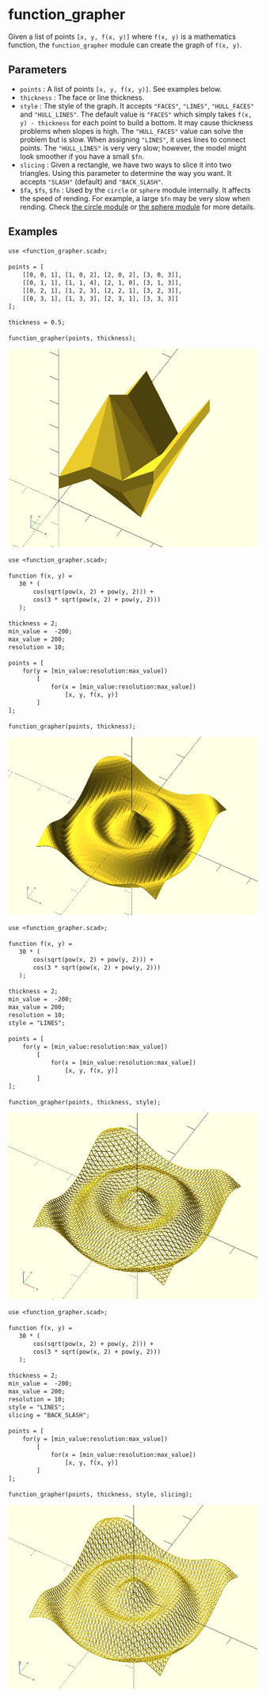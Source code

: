 # function_grapher

Given a list of points `[x, y, f(x, y)]` where `f(x, y)` is a mathematics function, the `function_grapher` module can create the graph of `f(x, y)`.

## Parameters

- `points` : A list of points `[x, y, f(x, y)]`. See examples below.
- `thickness` : The face or line thickness.
- `style` : The style of the graph. It accepts `"FACES"`, `"LINES"`, `"HULL_FACES"` and `"HULL_LINES"`. The default value is `"FACES"` which simply takes `f(x, y) - thickness` for each point to build a bottom. It may cause thickness problems when slopes is high. The `"HULL_FACES"` value can solve the problem but is slow. When assigning `"LINES"`, it uses lines to connect points. The `"HULL_LINES"` is very very slow; however, the model might look smoother if you have a small `$fn`.
- `slicing` : Given a rectangle, we have two ways to slice it into two triangles. Using this parameter to determine the way you want. It accepts `"SLASH"` (default) and `"BACK_SLASH"`.
- `$fa`, `$fs`, `$fn` : Used by the `circle` or `sphere` module internally. It affects the speed of rending. For example, a large `$fn` may be very slow when rending. Check [the circle module](https://en.wikibooks.org/wiki/OpenSCAD_User_Manual/Using_the_2D_Subsystem#circle) or [the sphere module](https://en.wikibooks.org/wiki/OpenSCAD_User_Manual/Primitive_Solids#sphere) for more details. 

## Examples

	use <function_grapher.scad>;
	
	points = [
	    [[0, 0, 1], [1, 0, 2], [2, 0, 2], [3, 0, 3]],
	    [[0, 1, 1], [1, 1, 4], [2, 1, 0], [3, 1, 3]],
	    [[0, 2, 1], [1, 2, 3], [2, 2, 1], [3, 2, 3]],
	    [[0, 3, 1], [1, 3, 3], [2, 3, 1], [3, 3, 3]]
	];
	
	thickness = 0.5;
	
	function_grapher(points, thickness);

![function_grapher](images/lib2x-function_grapher-1.JPG)

	use <function_grapher.scad>;
	
	function f(x, y) = 
	   30 * (
	       cos(sqrt(pow(x, 2) + pow(y, 2))) + 
	       cos(3 * sqrt(pow(x, 2) + pow(y, 2)))
	   );
	
	thickness = 2;
	min_value =  -200;
	max_value = 200;
	resolution = 10;
	
	points = [
	    for(y = [min_value:resolution:max_value])
	        [
	            for(x = [min_value:resolution:max_value]) 
	                [x, y, f(x, y)]
	        ]
	];
	
	function_grapher(points, thickness);

![function_grapher](images/lib2x-function_grapher-2.JPG)

	use <function_grapher.scad>;

	function f(x, y) = 
	   30 * (
	       cos(sqrt(pow(x, 2) + pow(y, 2))) + 
	       cos(3 * sqrt(pow(x, 2) + pow(y, 2)))
	   );
	
	thickness = 2;
	min_value =  -200;
	max_value = 200;
	resolution = 10;
	style = "LINES"; 
	
	points = [
	    for(y = [min_value:resolution:max_value])
	        [
	            for(x = [min_value:resolution:max_value]) 
	                [x, y, f(x, y)]
	        ]
	];
	
	function_grapher(points, thickness, style);

![function_grapher](images/lib2x-function_grapher-3.JPG)

	use <function_grapher.scad>;

	function f(x, y) = 
	   30 * (
	       cos(sqrt(pow(x, 2) + pow(y, 2))) + 
	       cos(3 * sqrt(pow(x, 2) + pow(y, 2)))
	   );
	
	thickness = 2;
	min_value =  -200;
	max_value = 200;
	resolution = 10;
	style = "LINES"; 
	slicing = "BACK_SLASH";
	
	points = [
	    for(y = [min_value:resolution:max_value])
	        [
	            for(x = [min_value:resolution:max_value]) 
	                [x, y, f(x, y)]
	        ]
	];
	
	function_grapher(points, thickness, style, slicing);

![function_grapher](images/lib2x-function_grapher-4.JPG)